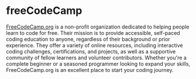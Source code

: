 # freeCodeCamp

[FreeCodeCamp.org](https://www.freecodecamp.org/learn) is a non-profit organization dedicated to helping people learn to code for free. Their mission is to provide accessible, self-paced coding education to anyone, regardless of their background or prior experience. They offer a variety of online resources, including interactive coding challenges, certifications, and projects, as well as a supportive community of fellow learners and volunteer contributors. Whether you're a complete beginner or a seasoned programmer looking to expand your skills, FreeCodeCamp.org is an excellent place to start your coding journey.